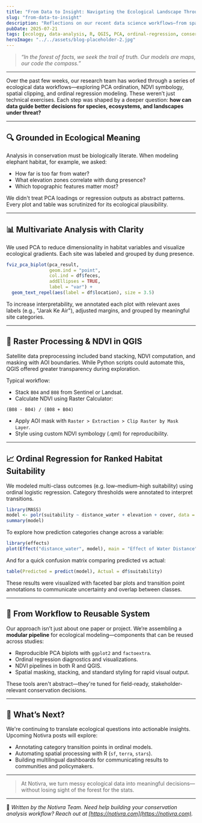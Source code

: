 ```yaml
---
title: "From Data to Insight: Navigating the Ecological Landscape Through Analysis"
slug: "from-data-to-insight"
description: "Reflections on our recent data science workflows—from spatial modeling to ecological interpretation—in the service of conservation."
pubDate: 2025-07-21
tags: [ecology, data-analysis, R, QGIS, PCA, ordinal-regression, conservation]
heroImage: "../../assets/blog-placeholder-2.jpg"
---
```


> _“In the forest of facts, we seek the trail of truth. Our models are maps, our code the compass.”_

---

Over the past few weeks, our research team has worked through a series of ecological data workflows—exploring PCA ordination, NDVI symbology, spatial clipping, and ordinal regression modeling. These weren’t just technical exercises. Each step was shaped by a deeper question: **how can data guide better decisions for species, ecosystems, and landscapes under threat?**

---

## 🔍 Grounded in Ecological Meaning

Analysis in conservation must be biologically literate. When modeling elephant habitat, for example, we asked:

- How far is too far from water?
- What elevation zones correlate with dung presence?
- Which topographic features matter most?

We didn't treat PCA loadings or regression outputs as abstract patterns. Every plot and table was scrutinized for its ecological plausibility.

---

## 📊 Multivariate Analysis with Clarity

We used PCA to reduce dimensionality in habitat variables and visualize ecological gradients. Each site was labeled and grouped by dung presence.

```r
fviz_pca_biplot(pca_result,
                geom.ind = "point",
                col.ind = df$feces,
                addEllipses = TRUE,
                label = "var") +
  geom_text_repel(aes(label = df$location), size = 3.5)
```

To increase interpretability, we annotated each plot with relevant axes labels (e.g., "Jarak Ke Air"), adjusted margins, and grouped by meaningful site categories.

---

## 🌿 Raster Processing & NDVI in QGIS

Satellite data preprocessing included band stacking, NDVI computation, and masking with AOI boundaries. While Python scripts could automate this, QGIS offered greater transparency during exploration.

Typical workflow:

- Stack `B04` and `B08` from Sentinel or Landsat.
- Calculate NDVI using Raster Calculator:

```
(B08 - B04) / (B08 + B04)
```

- Apply AOI mask with `Raster > Extraction > Clip Raster by Mask Layer`.
- Style using custom NDVI symbology (.qml) for reproducibility.

---

## 📈 Ordinal Regression for Ranked Habitat Suitability

We modeled multi-class outcomes (e.g. low–medium–high suitability) using ordinal logistic regression. Category thresholds were annotated to interpret transitions.

```r
library(MASS)
model <- polr(suitability ~ distance_water + elevation + cover, data = df, Hess = TRUE)
summary(model)
```

To explore how prediction categories change across a variable:

```r
library(effects)
plot(Effect("distance_water", model), main = "Effect of Water Distance")
```

And for a quick confusion matrix comparing predicted vs actual:

```r
table(Predicted = predict(model), Actual = df$suitability)
```

These results were visualized with faceted bar plots and transition point annotations to communicate uncertainty and overlap between classes.

---

## 🧬 From Workflow to Reusable System

Our approach isn’t just about one paper or project. We’re assembling a **modular pipeline** for ecological modeling—components that can be reused across studies:

- Reproducible PCA biplots with `ggplot2` and `factoextra`.
- Ordinal regression diagnostics and visualizations.
- NDVI pipelines in both R and QGIS.
- Spatial masking, stacking, and standard styling for rapid visual output.

These tools aren't abstract—they're tuned for field-ready, stakeholder-relevant conservation decisions.

---

## 🌱 What’s Next?

We're continuing to translate ecological questions into actionable insights. Upcoming Notivra posts will explore:

- Annotating category transition points in ordinal models.
- Automating spatial processing with R (`sf`, `terra`, `stars`).
- Building multilingual dashboards for communicating results to communities and policymakers.

---

> At Notivra, we turn messy ecological data into meaningful decisions—without losing sight of the forest for the stats.

---

📝 _Written by the Notivra Team. Need help building your conservation analysis workflow? Reach out at [https://notivra.com](https://notivra.com)._
